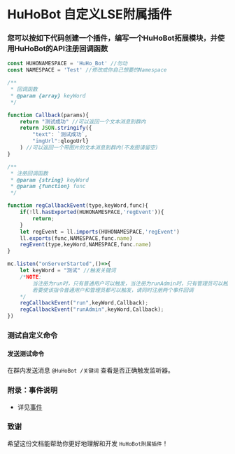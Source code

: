 # HuHoBot 自定义LSE附属插件

### 您可以按如下代码创建一个插件，编写一个HuHoBot拓展模块，并使用HuHoBot的API注册回调函数

```javascript
const HUHONAMESPACE = 'HuHo_Bot' //勿动
const NAMESPACE = 'Test' //修改成你自己想要的Namespace

/**
 * 回调函数
 * @param {array} keyWord
 */

function Callback(params){ 
    return "测试成功" //可以返回一个文本消息到群内
    return JSON.stringify({
        "text": `测试成功`,
        "imgUrl":qlogoUrl}
    ) //可以返回一个带图片的文本消息到群内(不发图请留空)
}

/**
 * 注册回调函数
 * @param {string} keyWord
 * @param {function} func
 */

function regCallbackEvent(type,keyWord,func){
    if(!ll.hasExported(HUHONAMESPACE,'regEvent')){
        return;
    }
    let regEvent = ll.imports(HUHONAMESPACE,'regEvent')
    ll.exports(func,NAMESPACE,func.name)
    regEvent(type,keyWord,NAMESPACE,func.name)
}

mc.listen("onServerStarted",()=>{
    let keyWord = "测试" //触发关键词
    /*NOTE:
        当注册为run时，只有普通用户可以触发，当注册为runAdmin时，只有管理员可以触发
        若要使该指令普通用户和管理员都可以触发，请同时注册两个事件回调
    */
    regCallbackEvent("run",keyWord,Callback); 
    regCallbackEvent("runAdmin",keyWord,Callback);
})
```

### 测试自定义命令

#### 发送测试命令

在群内发送消息 `@HuHoBot /关键词` 查看是否正确触发监听器。

### 附录：事件说明
- 详见[事件](Events.md)

### 致谢
希望这份文档能帮助你更好地理解和开发 `HuHoBot附属插件`！